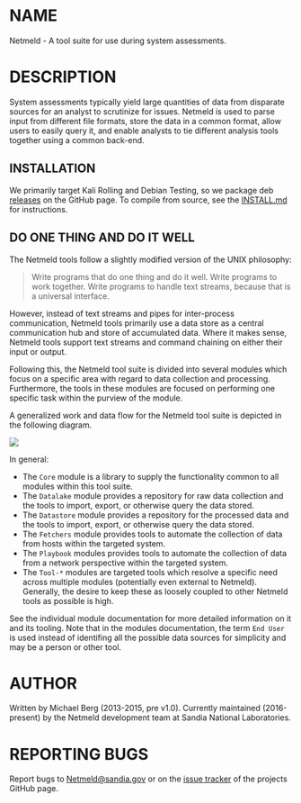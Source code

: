 NAME
====

Netmeld - A tool suite for use during system assessments.


DESCRIPTION
===========

System assessments typically yield large quantities of data from disparate
sources for an analyst to scrutinize for issues.  Netmeld is used to parse
input from different file formats, store the data in a common format, allow
users to easily query it, and enable analysts to tie different analysis tools
together using a common back-end.


INSTALLATION
------------------

We primarily target Kali Rolling and Debian Testing, so we package deb
[releases](https://github.com/netmeld/netmeld/releases)
on the GitHub page.
To compile from source, see the [INSTALL.md](docs/INSTALL.md) for instructions.


DO ONE THING AND DO IT WELL
---------------------------

The Netmeld tools follow a slightly modified version of the UNIX philosophy:
> Write programs that do one thing and do it well.
> Write programs to work together.
> Write programs to handle text streams, because that is a universal interface.

However, instead of text streams and pipes for inter-process communication,
Netmeld tools primarily use a data store as a central communication hub and
store of accumulated data.  Where it makes sense, Netmeld tools support text
streams and command chaining on either their input or output.

Following this, the Netmeld tool suite is divided into several modules which
focus on a specific area with regard to data collection and processing.
Furthermore, the tools in these modules are focused on performing one specific
task within the purview of the module.

A generalized work and data flow for the Netmeld tool suite is depicted in
the following diagram.

![](docs/netmeld-overview.png)

In general:
* The `Core` module is a library to supply the functionality common to all
  modules within this tool suite.
* The `Datalake` module provides a repository for raw data collection and the
  tools to import, export, or otherwise query the data stored.
* The `Datastore` module provides a repository for the processed data and the
  tools to import, export, or otherwise query the data stored.
* The `Fetchers` module provides tools to automate the collection of data
  from hosts within the targeted system.
* The `Playbook` modules provides tools to automate the collection of data
  from a network perspective within the targeted system.
* The `Tool-*` modules are targeted tools which resolve a specific need across
  multiple modules (potentially even external to Netmeld).  Generally, the
  desire to keep these as loosely coupled to other Netmeld tools as possible is
  high.

See the individual module documentation for more detailed information on it
and its tooling.  Note that in the modules documentation, the term `End User`
is used instead of identifing all the possible data sources for simplicity and
may be a person or other tool.


AUTHOR
======
Written by Michael Berg (2013-2015, pre v1.0). Currently
maintained (2016-present) by the Netmeld development team at
Sandia National Laboratories.


REPORTING BUGS
==============
Report bugs to <Netmeld@sandia.gov> or on the
[issue tracker](https://github.com/netmeld/netmeld/issues)
of the projects GitHub page.
